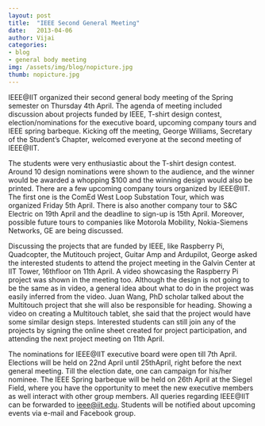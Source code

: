```yaml
---
layout: post
title:  "IEEE Second General Meeting"
date:   2013-04-06
author: Vijai
categories:
- blog
- general body meeting
img: /assets/img/blog/nopicture.jpg
thumb: nopicture.jpg
---
```


IEEE@IIT organized their second general body meeting of the Spring semester on Thursday 4th April. The agenda of meeting included discussion about projects funded by IEEE, T-shirt design contest, election/nominations for the executive board, upcoming company tours and IEEE spring barbeque. Kicking off the meeting, George Williams, Secretary of the Student’s Chapter, welcomed everyone at the second meeting of IEEE@IIT.
<!--more-->
The students were very enthusiastic about the T-shirt design contest. Around 10 design nominations were shown to the audience, and the winner would be awarded a whopping $100 and the winning design would also be printed. There are a few upcoming company tours organized by IEEE@IIT. The first one is the ComEd West Loop Substation Tour, which was organized Friday 5th April. There is also another company tour to S&C Electric on 19th April and the deadline to sign-up is 15th April. Moreover, possible future tours to companies like Motorola Mobility, Nokia-Siemens Networks, GE are being discussed.

Discussing the projects that are funded by IEEE, like Raspberry Pi, Quadcopter, the Mutitouch project, Guitar Amp and Ardupilot, George asked the interested students to attend the project meeting in the Galvin Center at IIT Tower, 16thfloor on 11th April. A video showcasing the Raspberry Pi project was shown in the meeting too. Although the design is not going to be the same as in video, a general idea about what to do in the project was easily inferred from the video. Juan Wang, PhD scholar talked about the Multitouch project that she will also be responsible for heading. Showing a video on creating a Multitouch tablet, she said that the project would have some similar design steps. Interested students can still join any of the projects by signing the online sheet created for project participation, and attending the next project meeting on 11th April.

The nominations for IEEE@IIT executive board were open till 7th April. Elections will be held on 22nd April until 25thApril, right before the next general meeting. Till the election date, one can campaign for his/her nominee. The IEEE Spring barbeque will be held on 26th April at the Siegel Field, where you have the opportunity to meet the new executive members as well interact with other group members. All queries regarding IEEE@IIT can be forwarded to [&#x69;&#x65;&#x65;&#x65;&#x40;&#x69;&#x69;&#x74;&#x2e;&#x65;&#x64;&#x75;](mailto:&#x69;&#x65;&#x65;&#x65;&#x40;&#x69;&#x69;&#x74;&#x2e;&#x65;&#x64;&#x75). Students will be notified about upcoming events via e-mail and Facebook group.
